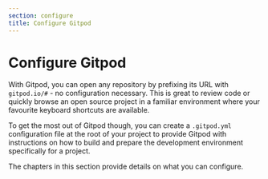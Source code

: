 ```yaml
---
section: configure
title: Configure Gitpod
---
```


<script context="module">
  export const prerender = true;
</script>

# Configure Gitpod

With Gitpod, you can open any repository by prefixing its URL with `gitpod.io/#` - no configuration necessary. This is great to review code or quickly browse an open source project in a familiar environment where your favourite keyboard shortcuts are available.

To get the most out of Gitpod though, you can create a `.gitpod.yml` configuration file at the root of your project to provide Gitpod with instructions on how to build and prepare the development environment specifically for a project.

The chapters in this section provide details on what you can configure.
